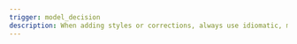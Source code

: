 ```yaml
---
trigger: model_decision
description: When adding styles or corrections, always use idiomatic, modern, tailwind styles, directives, & configurations.
---
```


